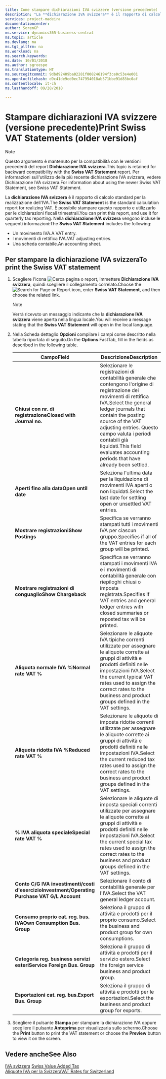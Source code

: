 ```yaml
---
title: Come stampare dichiarazioni IVA svizzere (versione precedente)
description: "La **dichiarazione IVA svizzera** è il rapporto di calcolo standard per la realizzazione dell'IVA. È possibile stampare questo rapporto e utilizzarlo per le dichiarazioni fiscali trimestrali."
services: project-madeira
documentationcenter: 
author: SorenGP
ms.service: dynamics365-business-central
ms.topic: article
ms.devlang: na
ms.tgt_pltfrm: na
ms.workload: na
ms.search.keywords: 
ms.date: 10/01/2018
ms.author: sgroespe
ms.translationtype: HT
ms.sourcegitcommit: 9dbd92409ba02281f008246194f3ce0c53e4e001
ms.openlocfilehash: d9c41de9ed0ec747954018ab571bbe91d83bc0af
ms.contentlocale: it-ch
ms.lasthandoff: 09/28/2018

---
```

# <a name="print-swiss-vat-statements-older-version"></a><span data-ttu-id="e45f5-104">Stampare dichiarazioni IVA svizzere (versione precedente)</span><span class="sxs-lookup"><span data-stu-id="e45f5-104">Print Swiss VAT Statements (older version)</span></span>

> [!NOTE]  
>  <span data-ttu-id="e45f5-105">Questo argomento è mantenuto per la compatibilità con le versioni precedenti del report **Dichiarazione IVA svizzera**.</span><span class="sxs-lookup"><span data-stu-id="e45f5-105">This topic is retained for backward compatibility with the **Swiss VAT Statement** report.</span></span> <span data-ttu-id="e45f5-106">Per informazioni sull'utilizzo della più recente dichiarazione IVA svizzera, vedere Dichiarazione IVA svizzera.</span><span class="sxs-lookup"><span data-stu-id="e45f5-106">For information about using the newer Swiss VAT Statement, see Swiss VAT Statement.</span></span>  

<span data-ttu-id="e45f5-107">La **dichiarazione IVA svizzera** è il rapporto di calcolo standard per la realizzazione dell'IVA.</span><span class="sxs-lookup"><span data-stu-id="e45f5-107">The **Swiss VAT Statement** is the standard calculation report for realizing VAT.</span></span> <span data-ttu-id="e45f5-108">È possibile stampare questo rapporto e utilizzarlo per le dichiarazioni fiscali trimestrali.</span><span class="sxs-lookup"><span data-stu-id="e45f5-108">You can print this report, and use it for quarterly tax reporting.</span></span> <span data-ttu-id="e45f5-109">Nella **dichiarazione IVA svizzera** vengono incluse le seguenti informazioni:</span><span class="sxs-lookup"><span data-stu-id="e45f5-109">The **Swiss VAT Statement** includes the following:</span></span>  

- <span data-ttu-id="e45f5-110">Un movimento IVA.</span><span class="sxs-lookup"><span data-stu-id="e45f5-110">A VAT entry.</span></span>  
- <span data-ttu-id="e45f5-111">I movimenti di rettifica IVA.</span><span class="sxs-lookup"><span data-stu-id="e45f5-111">VAT adjusting entries.</span></span>  
- <span data-ttu-id="e45f5-112">Una scheda contabile.</span><span class="sxs-lookup"><span data-stu-id="e45f5-112">An accounting sheet.</span></span>  

## <a name="to-print-the-swiss-vat-statement"></a><span data-ttu-id="e45f5-113">Per stampare la dichiarazione IVA svizzera</span><span class="sxs-lookup"><span data-stu-id="e45f5-113">To print the Swiss VAT statement</span></span>  

1.  <span data-ttu-id="e45f5-114">Scegliere l'icona ![Cerca pagina o report](../../media/ui-search/search_small.png "icona Cerca pagina o report"), immettere **Dichiarazione IVA svizzera**, quindi scegliere il collegamento correlato.</span><span class="sxs-lookup"><span data-stu-id="e45f5-114">Choose the ![Search for Page or Report](../../media/ui-search/search_small.png "Search for Page or Report icon") icon, enter **Swiss VAT Statement**, and then choose the related link.</span></span>  

    > [!NOTE]  
    >  <span data-ttu-id="e45f5-115">Verrà ricevuto un messaggio indicante che la **dichiarazione IVA svizzera** viene aperta nella lingua locale.</span><span class="sxs-lookup"><span data-stu-id="e45f5-115">You will receive a message stating that the **Swiss VAT Statement** will open in the local language.</span></span>  

2.  <span data-ttu-id="e45f5-116">Nella Scheda dettaglio **Opzioni** compilare i campi come descritto nella tabella riportata di seguito.</span><span class="sxs-lookup"><span data-stu-id="e45f5-116">On the **Options** FastTab, fill in the fields as described in the following table.</span></span>  

    |<span data-ttu-id="e45f5-117">Campo</span><span class="sxs-lookup"><span data-stu-id="e45f5-117">Field</span></span>|<span data-ttu-id="e45f5-118">Descrizione</span><span class="sxs-lookup"><span data-stu-id="e45f5-118">Description</span></span>|  
    |---------------------------------|---------------------------------------|  
    |<span data-ttu-id="e45f5-119">**Chiusi con nr. di registrazione**</span><span class="sxs-lookup"><span data-stu-id="e45f5-119">**Closed with Journal no.**</span></span>|<span data-ttu-id="e45f5-120">Selezionare le registrazioni di contabilità generale che contengono l'origine di registrazione dei movimenti di rettifica IVA.</span><span class="sxs-lookup"><span data-stu-id="e45f5-120">Select the general ledger journals that contain the posting source of the VAT adjusting entries.</span></span> <span data-ttu-id="e45f5-121">Questo campo valuta i periodi contabili già liquidati.</span><span class="sxs-lookup"><span data-stu-id="e45f5-121">This field evaluates accounting periods that have already been settled.</span></span>|  
    |<span data-ttu-id="e45f5-122">**Aperti fino alla data**</span><span class="sxs-lookup"><span data-stu-id="e45f5-122">**Open until date**</span></span>|<span data-ttu-id="e45f5-123">Seleziona l'ultima data per la liquidazione di movimenti IVA aperti o non liquidati.</span><span class="sxs-lookup"><span data-stu-id="e45f5-123">Select the last date for settling open or unsettled VAT entries.</span></span>|  
    |<span data-ttu-id="e45f5-124">**Mostrare registrazioni**</span><span class="sxs-lookup"><span data-stu-id="e45f5-124">**Show Postings**</span></span>|<span data-ttu-id="e45f5-125">Specifica se verranno stampati tutti i movimenti IVA per ciascun gruppo.</span><span class="sxs-lookup"><span data-stu-id="e45f5-125">Specifies if all of the VAT entries for each group will be printed.</span></span>|  
    |<span data-ttu-id="e45f5-126">**Mostrare registrazioni di conguaglio**</span><span class="sxs-lookup"><span data-stu-id="e45f5-126">**Show Chargeback**</span></span>|<span data-ttu-id="e45f5-127">Specifica se verranno stampati i movimenti IVA e i movimenti di contabilità generale con riepiloghi chiusi o imposta registrata.</span><span class="sxs-lookup"><span data-stu-id="e45f5-127">Specifies if VAT entries and general ledger entries with closed summaries or reposted tax will be printed.</span></span>|  
    |<span data-ttu-id="e45f5-128">**Aliquota normale IVA %**</span><span class="sxs-lookup"><span data-stu-id="e45f5-128">**Normal rate VAT %**</span></span>|<span data-ttu-id="e45f5-129">Selezionare le aliquote IVA tipiche correnti utilizzate per assegnare le aliquote corrette ai gruppi di attività e prodotti definiti nelle impostazioni IVA.</span><span class="sxs-lookup"><span data-stu-id="e45f5-129">Select the current typical VAT rates used to assign the correct rates to the business and product groups defined in the VAT settings.</span></span>|  
    |<span data-ttu-id="e45f5-130">**Aliquota ridotta IVA %**</span><span class="sxs-lookup"><span data-stu-id="e45f5-130">**Reduced rate VAT %**</span></span>|<span data-ttu-id="e45f5-131">Selezionare le aliquote di imposta ridotte correnti utilizzate per assegnare le aliquote corrette ai gruppi di attività e prodotti definiti nelle impostazioni IVA.</span><span class="sxs-lookup"><span data-stu-id="e45f5-131">Select the current reduced tax rates used to assign the correct rates to the business and product groups defined in the VAT settings.</span></span>|  
    |<span data-ttu-id="e45f5-132">**% IVA aliquota speciale**</span><span class="sxs-lookup"><span data-stu-id="e45f5-132">**Special rate VAT %**</span></span>|<span data-ttu-id="e45f5-133">Selezionare le aliquote di imposta speciali correnti utilizzate per assegnare le aliquote corrette ai gruppi di attività e prodotti definiti nelle impostazioni IVA.</span><span class="sxs-lookup"><span data-stu-id="e45f5-133">Select the current special tax rates used to assign the correct rates to the business and product groups defined in the VAT settings.</span></span>|  
    |<span data-ttu-id="e45f5-134">**Conto C/G IVA investimenti/costi d'esercizio**</span><span class="sxs-lookup"><span data-stu-id="e45f5-134">**Investment/Operating Purchase VAT G/L Account**</span></span>|<span data-ttu-id="e45f5-135">Selezionare il conto di contabilità generale per l'IVA.</span><span class="sxs-lookup"><span data-stu-id="e45f5-135">Select the VAT general ledger account.</span></span>|  
    |<span data-ttu-id="e45f5-136">**Consumo proprio cat. reg. bus. IVA**</span><span class="sxs-lookup"><span data-stu-id="e45f5-136">**Own Consumption Bus. Group**</span></span>|<span data-ttu-id="e45f5-137">Seleziona il gruppo di attività e prodotti per il proprio consumo.</span><span class="sxs-lookup"><span data-stu-id="e45f5-137">Select the business and product group for own consumptions.</span></span>|  
    |<span data-ttu-id="e45f5-138">**Categoria reg. business servizi esteri**</span><span class="sxs-lookup"><span data-stu-id="e45f5-138">**Service Foreign Bus. Group**</span></span>|<span data-ttu-id="e45f5-139">Seleziona il gruppo di attività e prodotti per il servizio estero.</span><span class="sxs-lookup"><span data-stu-id="e45f5-139">Select the foreign service business and product group.</span></span>|  
    |<span data-ttu-id="e45f5-140">**Esportazioni cat. reg. bus.**</span><span class="sxs-lookup"><span data-stu-id="e45f5-140">**Export Bus. Group**</span></span>|<span data-ttu-id="e45f5-141">Seleziona il gruppo di attività e prodotti per le esportazioni.</span><span class="sxs-lookup"><span data-stu-id="e45f5-141">Select the business and product group for exports.</span></span>|  

3.  <span data-ttu-id="e45f5-142">Scegliere il pulsante **Stampa** per stampare la dichiarazione IVA oppure scegliere il pulsante **Anteprima** per visualizzarla sullo schermo.</span><span class="sxs-lookup"><span data-stu-id="e45f5-142">Choose the **Print** button to print the VAT statement or choose the **Preview** button to view it on the screen.</span></span>  

## <a name="see-also"></a><span data-ttu-id="e45f5-143">Vedere anche</span><span class="sxs-lookup"><span data-stu-id="e45f5-143">See Also</span></span>  
 <span data-ttu-id="e45f5-144">[IVA svizzera](swiss-value-added-tax.md) </span><span class="sxs-lookup"><span data-stu-id="e45f5-144">[Swiss Value Added Tax](swiss-value-added-tax.md) </span></span>  
 [<span data-ttu-id="e45f5-145">Aliquote IVA per la Svizzera</span><span class="sxs-lookup"><span data-stu-id="e45f5-145">VAT Rates for Switzerland</span></span>](vat-rates-for-switzerland.md)

